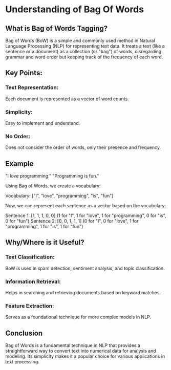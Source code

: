 # Understanding of Bag Of Words
## What is Bag of Words Tagging?
Bag of Words (BoW) is a simple and commonly used method in Natural Language Processing (NLP) for representing text data. It treats a text (like a sentence or a document) as a collection (or "bag") of words, disregarding grammar and word order but keeping track of the frequency of each word.


## Key Points:
### Text Representation: 
Each document is represented as a vector of word counts.
### Simplicity: 
Easy to implement and understand.
### No Order: 
Does not consider the order of words, only their presence and frequency.


## Example

"I love programming."
"Programming is fun."

Using Bag of Words, we create a vocabulary:

Vocabulary: ["I", "love", "programming", "is", "fun"]

Now, we can represent each sentence as a vector based on the vocabulary:

Sentence 1: [1, 1, 1, 0, 0] (1 for "I", 1 for "love", 1 for "programming", 0 for "is", 0 for "fun")
Sentence 2: [0, 0, 1, 1, 1] (0 for "I", 0 for "love", 1 for "programming", 1 for "is", 1 for "fun")


## Why/Where is it Useful?
### Text Classification: 
BoW is used in spam detection, sentiment analysis, and topic classification.
### Information Retrieval: 
Helps in searching and retrieving documents based on keyword matches.
### Feature Extraction: 
Serves as a foundational technique for more complex models in NLP.


## Conclusion
Bag of Words is a fundamental technique in NLP that provides a straightforward way to convert text into numerical data for analysis and modeling. Its simplicity makes it a popular choice for various applications in text processing.